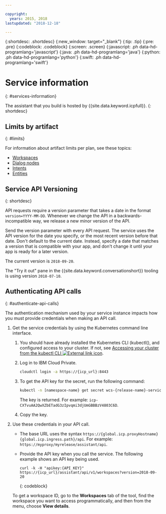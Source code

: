 ```yaml
---

copyright:
  years: 2015, 2018
lastupdated: "2018-12-18"

---
```


{:shortdesc: .shortdesc}
{:new_window: target="_blank"}
{:tip: .tip}
{:pre: .pre}
{:codeblock: .codeblock}
{:screen: .screen}
{:javascript: .ph data-hd-programlang='javascript'}
{:java: .ph data-hd-programlang='java'}
{:python: .ph data-hd-programlang='python'}
{:swift: .ph data-hd-programlang='swift'}

# Service information
{: #services-information}

The assistant that you build is hosted by {{site.data.keyword.icpfull}}.
{: shortdesc}

## Limits by artifact
{: #limits}

For information about artifact limits per plan, see these topics:

- [Workspaces](configure-workspace.html#workspace-limits)
- [Dialog nodes](dialog-build.html#dialog-node-limits)
- [Intents](intents.html#intent-limits)
- [Entities](entities.html#entity-limits)

## Service API Versioning
{: shortdesc}

API requests require a version parameter that takes a date in the format `version=YYYY-MM-DD`. Whenever we change the API in a backwards-incompatible way, we release a new minor version of the API.

Send the version parameter with every API request. The service uses the API version for the date you specify, or the most recent version before that date. Don't default to the current date. Instead, specify a date that matches a version that is compatible with your app, and don't change it until your app is ready for a later version.

The current version is `2018-09-20`.

The "Try it out" pane in the {{site.data.keyword.conversationshort}} tooling is using version `2018-07-10`.

## Authenticating API calls
{: #authenticate-api-calls}

The authentication mechanism used by your service instance impacts how you must provide credentials when making an API call.

1.  Get the service credentials by using the Kubernetes command line interface.

    1.  You should have already installed the Kubernetes CLI (kubectl(), and configured access to your cluster. If not, see [Accessing your cluster from the kubectl CLI ![External link icon](../../icons/launch-glyph.svg "External link icon")](https://www.ibm.com/support/knowledgecenter/SSBS6K_3.1.0/manage_cluster/cfc_cli.html).

    1.  Log in to IBM Cloud Private.

        ```bash
        cloudctl login -a https://{icp_url}:8443
        ```

    1.  To get the API key for the secret, run the following command:

        ```bash
        kubectl -n [namespace-name} get secret wcs-{release-name}-serviceid-secret -o go-template='{{ index .data "api_key" | base64decode }}'
        ```

        The key is returned. For example: `icp-CXTvuAA2QwXZbETadG3zIpvqmi3djUmGBBBzV4803C6D`.
    1.  Copy the key.

1.  Use these credentials in your API call.

    - The base URL uses the syntax `https://{global.icp.proxyHostname}{global.icp.ingress.path}/api`. For example: `https://myproxy/myrelease/assistant/api`.
    - Provide the API key when you call the service. The following example shows an API key being used.

      ```curl
      curl -k -H "apikey:{API_KEY}" https://{icp_url}/assistant/api/v1/workspaces?version=2018-09-20
      ```
      {: codeblock}

    To get a workspace ID, go to the **Workspaces** tab of the tool, find the workspace you want to access programmatically, and then from the menu, choose **View details**.
